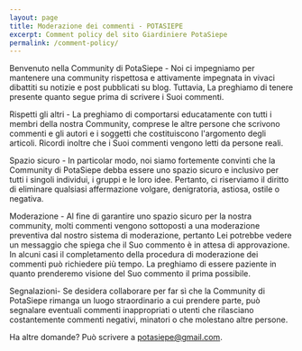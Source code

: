 ```yaml
---
layout: page
title: Moderazione dei commenti - POTASIEPE
excerpt: Comment policy del sito Giardiniere PotaSiepe
permalink: /comment-policy/
---
```

Benvenuto nella Community di PotaSiepe - Noi ci impegniamo per mantenere una community rispettosa e attivamente impegnata in vivaci dibattiti su notizie e post pubblicati su blog. Tuttavia, La preghiamo di tenere presente quanto segue prima di scrivere i Suoi commenti.

Rispetti gli altri - La preghiamo di comportarsi educatamente con tutti i membri della nostra Community, comprese le altre persone che scrivono commenti e gli autori e i soggetti che costituiscono l'argomento degli articoli. Ricordi inoltre che i Suoi commenti vengono letti da persone reali.

Spazio sicuro - In particolar modo, noi siamo fortemente convinti che la Community di PotaSiepe debba essere uno spazio sicuro e inclusivo per tutti i singoli individui, i gruppi e le loro idee. Pertanto, ci riserviamo il diritto di eliminare qualsiasi affermazione volgare, denigratoria, astiosa, ostile o negativa.

Moderazione - Al fine di garantire uno spazio sicuro per la nostra community, molti commenti vengono sottoposti a una moderazione preventiva dal nostro sistema di moderazione, pertanto Lei potrebbe vedere un messaggio che spiega che il Suo commento è in attesa di approvazione. In alcuni casi il completamento della procedura di moderazione dei commenti può richiedere più tempo. La preghiamo di essere paziente in quanto prenderemo visione del Suo commento il prima possibile.

Segnalazioni- Se desidera collaborare per far sì che la Community di PotaSiepe rimanga un luogo straordinario a cui prendere parte, può segnalare eventuali commenti inappropriati o utenti che rilasciano costantemente commenti negativi, minatori o che molestano altre persone.

Ha altre domande? Può scrivere a potasiepe@gmail.com.
